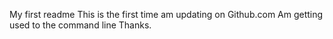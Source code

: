 My first readme
This is the first time am updating on Github.com
Am getting used to the command line
Thanks.
